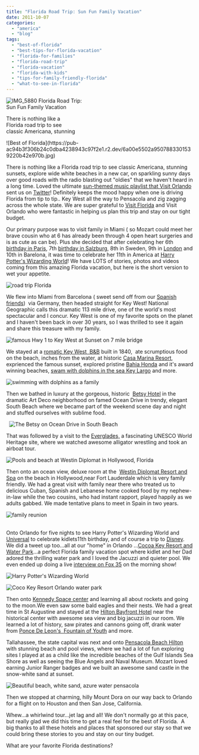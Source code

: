 ```yaml
---
title: "Florida Road Trip: Sun Fun Family Vacation"
date: 2011-10-07
categories: 
  - "america"
  - "blog"
tags: 
  - "best-of-florida"
  - "best-tips-for-florida-vacation"
  - "florida-for-families"
  - "florida-road-trip"
  - "florida-vacation"
  - "florida-with-kids"
  - "tips-for-family-friendly-florida"
  - "what-to-see-in-florida"
---
```


![IMG_5880](https://pub-ac94b3f306b24c0dba4238943c97f2e1.r2.dev/6a00e5502a9507883301539220b367970b.jpg) Florida Road Trip:  
Sun Fun Family Vacation  
  
There is nothing like a  
Florida road trip to see  
classic Americana, stunning  

<!--more--> ![Best of Florida](https://pub-ac94b3f306b24c0dba4238943c97f2e1.r2.dev/6a00e5502a9507883301539220b42e970b.jpg)  
  
  
There is nothing like a Florida road trip to see classic Americana, stunning sunsets, explore wide white beaches in a new car, on sparkling sunny days over good roads with the radio blasting out "oldies" that we haven't heard in a long time. Loved the ultimate [sun-themed music playlist that Visit Orlando](http://www.visitorlando.com/blog/index.cfm/2011/3/15/The-Ultimate-Orlando-Playlist-Top-15-Songs/ "sun-themed music playlist ") sent us on [Twitter](https://twitter.com/#!/soultravelers3 "twitter")! Definitely keeps the mood happy when one is driving Florida from tip to tip.. Key West all the way to Pensacola and zig zagging across the whole state. We are super grateful to [Visit Florida](http://www.visitflorida.com/ "visit florida") and Visit Orlando who were fantastic in helping us plan this trip and stay on our tight budget.  
  
Our primary purpose was to visit family in Miami ( so Mozart could meet her brave cousin who at 6 has already been through 4 open heart surgeries and is as cute as can be). Plus she decided that after celebrating her 6th [birthday in Paris](https://pub-ac94b3f306b24c0dba4238943c97f2e1.r2.dev/2006/09/mozarts-6th-at.html "birthday in paris"), 7th [birthday in Salzburg](https://pub-ac94b3f306b24c0dba4238943c97f2e1.r2.dev/2007/10/super-7-salzbur.html "birhday in salzburg"), 8th in Sweden, 9th in [London](https://pub-ac94b3f306b24c0dba4238943c97f2e1.r2.dev/2009/10/family-travel-photo-england-knight-tapestry-high-tea.html "london") and 10th in Barelona, it was time to celebrate her 11th in America at [Harry Potter's Wizarding World](http://www.universalorlando.com/harrypotter/ "Harry Potter's Wizarding World")! We have LOTS of stories, photos and videos coming from this amazing Florida vacation, but here is the short version to wet your appetite.  
  
![road trip Florida ](https://pub-ac94b3f306b24c0dba4238943c97f2e1.r2.dev/6a00e5502a95078833014e8c14d08c970d.jpg)  
  
  
  
We flew into Miami from Barcelona ( sweet send off from our [Spanish friends](https://pub-ac94b3f306b24c0dba4238943c97f2e1.r2.dev/2011/06/delicious-dinner-in-barcelona.html "spanish friends"))  via Germany, then headed straight for Key West! National Geographic calls this dramatic 113 mile drive, one of the world's most spectacular and I concur. Key West is one of my favorite spots on the planet and I haven't been back in over 30 years, so I was thrilled to see it again and share this treasure with my family.  
  
![famous Hwy 1 to Key West at Sunset on 7 mile bridge](https://pub-ac94b3f306b24c0dba4238943c97f2e1.r2.dev/6a00e5502a9507883301539220e6d5970b.jpg)  
  
  
  
We stayed at a [romatic Key West  B&B](http://www.seascapetropicalinn.com/ "romantic key west B&B") built in 1840,  ate scrumptious food on the beach, inches from the water, at historic [Casa Marina Resort](http://www.casamarinaresort.com/ "casa marina resort"), exprienced the famous sunset, explored pristine [Bahia Honda](http://www.bahiahondapark.com/ "Bahia Honda") and it's award winning beaches, [swam with dolphins in the sea Key Largo](http://www.dolphinsplus.com/ "swam with dolphins in key largo") and more.  
  
![swimming with dolphins as a family](https://pub-ac94b3f306b24c0dba4238943c97f2e1.r2.dev/6a00e5502a9507883301539220f82f970b.jpg)  
  
  
  
Then we bathed in luxury at the gorgeous, historic  [Betsy Hotel](http://www.thebetsyhotel.com/ "Betsy hotel") in the dramatic Art Deco neighborhood on famed Ocean Drive in trendy, elegant South Beach where we became part of the weekend scene day and night and stuffed ourselves with sublime food.

  ![The Betsy on Ocean Drive in South Beach](https://pub-ac94b3f306b24c0dba4238943c97f2e1.r2.dev/6a00e5502a95078833015392210802970b.jpg)

That was followed by a visit to the [Everglades,](http://en.wikipedia.org/wiki/Everglades "everglades") a fascinating UNESCO World Heritage site, where we watched awesome alligator wrestling and took an airboat tour.  
  
![Pools and beach at Westin Diplomat in Hollywood, Florida](https://pub-ac94b3f306b24c0dba4238943c97f2e1.r2.dev/6a00e5502a95078833015435f4aa68970c.jpg)  
  
  
  
Then onto an ocean view, deluxe room at the  [Westin Diplomat Resort and Spa](http://www.diplomatresort.com/ "westin diplomat resort and spa") on the beach in Hollywood,near Fort Lauderdale which is very family friendly. We had a great visit with family near there who treated us to delicious Cuban, Spanish and Lebanese home cooked food by my nephew-in-law while the two cousins, who had instant rapport, played happily as we adults gabbed. We made tentative plans to meet in Spain in two years.  
  
![family reunion](https://pub-ac94b3f306b24c0dba4238943c97f2e1.r2.dev/6a00e5502a95078833015392212b59970b.jpg)  
  
  
   
Onto Orlando for five nights to see Harry Potter's Wizarding World and [Universal](http://www.universalorlando.com/ "Universal studios") to celebrate kidlets11th birthday, and of course a trip to [Disney](http://bookwdw.reservations.disney.go.com/ibcwdw/en_US/specialOfferDetails?name=Promo&promotionCode=fy11myw&market=fy11myw&CMP=KNC-WDW12_Q1RAC_PST_GO|G|4111036.RR.AM.03.03&s_kwcid=TC|21911|disney%20world||S|e|15334762289 "Disney"). We did a tweet up too...all at our "home" in Orlando ...[Cocoa Key Resort and Water Park](http://www.cocokeyorlando.com/ "coco key resort and water park")...a perfect Florida family vacation spot where kidlet and her Dad adored the thrilling water park and I loved the Jacuzzi and quieter pool. We even ended up doing a live [interview on Fox 35](http://www.myfoxorlando.com/dpp/good_day/092111-digital-nomad-family "Fox 35 interviews digital nomads soultravelers3") on the morning show!  
  
![Harry Potter's Wizarding World](https://pub-ac94b3f306b24c0dba4238943c97f2e1.r2.dev/6a00e5502a95078833014e8c153757970d.jpg)  
  
  
![Coco Key Resort Orlando water park](https://pub-ac94b3f306b24c0dba4238943c97f2e1.r2.dev/6a00e5502a95078833015392213613970b.jpg)  
  
  
  
  
Then onto [Kennedy Space center](http://www.nasa.gov/home/index.html "kennedy space center") and learning all about rockets and going to the moon.We even saw some bald eagles and their nests. We had a great time in St Augustine and stayed at the [Hilton Bayfront Hotel](http://www1.hilton.com/en_US/hi/hotel/USTHDHF-Hilton-St-Augustine-Historic-Bayfront-Florida/index.do "hilton bayfront hotel st augustine") near the historical center with awesome sea view and big jacuzzi in our room. We learned a lot of history, saw pirates and cannons going off, drank water from [Ponce De Leon's  Fountain of Youth](http://en.wikipedia.org/wiki/Fountain_of_Youth "Ponce de leon's fountain of youth") and more.  
  
Tallahassee, the state capital was next and onto [Pensacola Beach Hilton](http://www1.hilton.com/en_US/hi/hotel/PNSPEHF-Hilton-Pensacola-Beach-Gulf-Front-Florida/index.do "pensacola hilton beach ") with stunning beach and pool views, where we had a lot of fun exploring sites I played at as a child like the incredible beaches of the Gulf Islands Sea Shore as well as seeing the Blue Angels and Naval Museum. Mozart loved earning Junior Ranger badges and we built an awesome sand castle in the snow-white sand at sunset.  
  
![Beautiful beach, white sand, azure water pensacola](https://pub-ac94b3f306b24c0dba4238943c97f2e1.r2.dev/6a00e5502a95078833014e8c158106970d.jpg)  
  
  
  
Then we stopped at charming, hilly Mount Dora on our way back to Orlando for a flight on to Houston and then San Jose, California.   
  
Whew...a whirlwind tour...jet lag and all! We don't normally go at this pace, but really glad we did this time to get a real feel for the best of Florida.  A big thanks to all these hotels and places that sponsored our stay so that we could bring these stories to you and stay on our tiny budget.   
  
What are your favorite Florida destinations?
